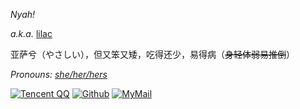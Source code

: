 
_Nyah!_

<i>a.k.a.</i> [lilac](https://naynna.eu.org/) 

亚萨兮（やさしい），但又笨又矮，吃得还少，易得病（<del>身轻体弱易推倒</del>）

<i> Pronouns: [she/her/hers](https://pronoun.is/she) </i>

[![Tencent QQ](https://img.shields.io/badge/-2316262536-F49898?logo=tencentqq&logoColor=white&style=for-the-badge)](https://qm.qq.com/cgi-bin/qm/qr?k=xfZnhNYoyZUSlceUNqXVe48_ztJKiKnz&noverify=0)
[![Github](https://img.shields.io/badge/-Naynna-181717?logo=github&logoColor=white&style=for-the-badge)](https://github.com/Naynna) 
[![MyMail](https://img.shields.io/badge/-naynna.eu.org-DA70D6?logo=Mail.RU&logoColor=white&style=for-the-badge)](mailto:i@naynna.eu.org)
